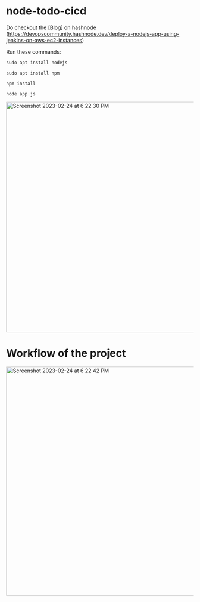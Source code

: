 # node-todo-cicd

Do checkout the [Blog] on hashnode (https://devopscommunity.hashnode.dev/deploy-a-nodejs-app-using-jenkins-on-aws-ec2-instances)

Run these commands:


`sudo apt install nodejs`


`sudo apt install npm`


`npm install`

`node app.js`

<img width="618" alt="Screenshot 2023-02-24 at 6 22 30 PM" src="https://user-images.githubusercontent.com/97302447/221183565-06a96b11-b979-4b6c-bca3-23eaa73b53ca.png">

# Workflow of the project
<img width="615" alt="Screenshot 2023-02-24 at 6 22 42 PM" src="https://user-images.githubusercontent.com/97302447/221183576-20e1f18a-9396-4ba1-ba28-282aeb624144.png">


